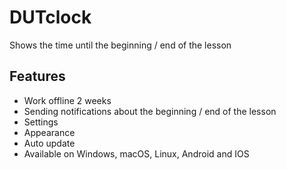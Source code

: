 # DUTclock
Shows the time until the beginning / end of the lesson


## Features
- Work offline 2 weeks
- Sending notifications about the beginning / end of the lesson
- Settings
- Appearance
- Auto update
- Available on Windows, macOS, Linux, Android and IOS
